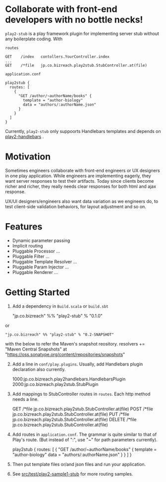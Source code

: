 Collaborate with front-end developers with no bottle necks!
================

`play2-stub` is a play framework plugin for implementing server stub without any boilerplate coding. With   

`routes`

    GET    /index   contollers.YourController.index
    ...
    GET    /*file   jp.co.bizreach.play2stub.StubController.at(file)


`application.conf`

    play2stub {
      routes: [
        {
          "GET /author/~authorName/books" {
            template = "author-biology"
            data = "authors/:authorName.json"
          }
        }
      ]
    }
    
Currently, `play2-stub` only suppoorts Handlebars templates and depends on [play2-handlebars](https://github.com/bizreach/play2-handlebars) .

Motivation
=====
Sometimes engineers collaborate with front-end engineers or UX designers in one play application. While engineers are implementing eagerly, they want server responses to test their artifacts. Today since clients become richer and richer, they really needs clear responses for both html and ajax response. 
 
UX/UI designers/engineers also want data variation as we engineers do, to test client-side validation behaviors, for layout adjustment and so on. 


Features
=====
- Dynamic parameter passing
- Implicit routing
- Pluggable Processor ...
- Pluggable Filter ...
- Pluggable Template Resolver ...
- Pluggable Param Injector ...
- Pluggable Renderer ...


Getting Started
=====
1. Add a dependency in `Build.scala` or `build.sbt`

    "jp.co.bizreach" %% "play2-stub" % "0.1.0"

  or

    "jp.co.bizreach" %% "play2-stub" % "0.2-SNAPSHOT"

  with the below to refer the Maven's snapshot reository. 
    resolvers +=
      "Maven Central Snapshots" at "https://oss.sonatype.org/content/repositories/snapshots"


2. Add a line in `conf/play.plugins`. Usually, add Handlebars plugin declaration also currently.

    1000:jp.co.bizreach.play2handlebars.HandlebarsPlugin
    2000:jp.co.bizreach.play2stub.StubPlugin

3. Add mappings to StubController routes in `routes`. Each http method needs a line. 
 
    GET     /*file         jp.co.bizreach.play2stub.StubController.at(file)
    POST    /*file         jp.co.bizreach.play2stub.StubController.at(file)
    PUT     /*file         jp.co.bizreach.play2stub.StubController.at(file)
    DELETE  /*file         jp.co.bizreach.play2stub.StubController.at(file)


4. Add routes in `application.conf`. The grammar is quite similar to that of Play's route. (But instead of ":", use "~" for path parameters currently).

    play2stub {
      routes: [
        {
          "GET /author/~authorName/books" {
            template = "author-biology"
            data = "authors/:authorName.json"
          }
        }
      ]
    }


5. Then put template files or/and json files and run your application.
 
6. See [src/test/play2-sample1-stub](https://github.com/bizreach/play2-stub/tree/master/src/test/play2-sample1-stub) for more routing samples.


